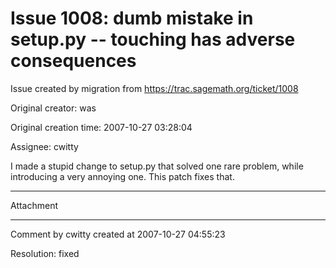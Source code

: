 # Issue 1008: dumb mistake in setup.py -- touching has adverse consequences

Issue created by migration from https://trac.sagemath.org/ticket/1008

Original creator: was

Original creation time: 2007-10-27 03:28:04

Assignee: cwitty

I made a stupid change to setup.py that solved one rare problem, while introducing a very annoying one.  This patch fixes that. 


---

Attachment


---

Comment by cwitty created at 2007-10-27 04:55:23

Resolution: fixed
